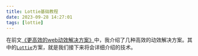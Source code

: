 ```yaml
---
title: Lottie基础教程
date: 2023-09-28 14:27:01
tags: [lottie]
---
```

在前文[《更高效的web动效解决方案》](http://anata.me/2023/04/07/%E6%9B%B4%E9%AB%98%E6%95%88%E7%9A%84web%E5%8A%A8%E6%95%88%E8%A7%A3%E5%86%B3%E6%96%B9%E6%A1%88/)中，我介绍了几种高效的动效解决方案。其中的[`Lottie`](http://localhost:4000/2023/04/07/%E6%9B%B4%E9%AB%98%E6%95%88%E7%9A%84web%E5%8A%A8%E6%95%88%E8%A7%A3%E5%86%B3%E6%96%B9%E6%A1%88/#Lottie)方案，就是我们接下来将会详细介绍的技术。

